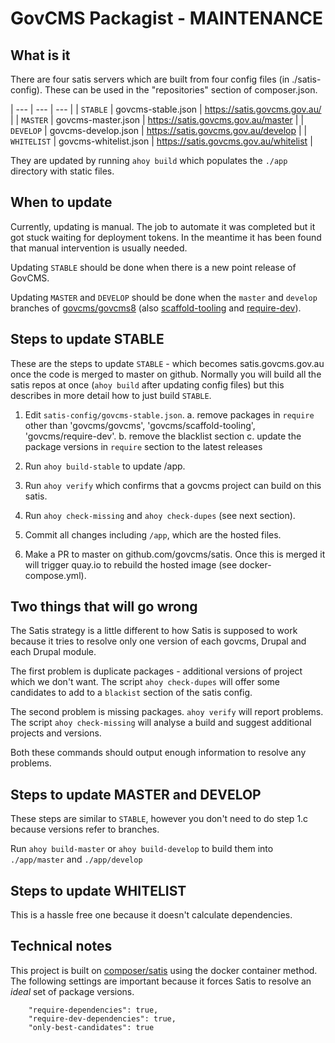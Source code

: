# GovCMS Packagist - MAINTENANCE

## What is it

There are four satis servers which are built from four config files (in ./satis-config).
These can be used in the "repositories" section of composer.json.

| --- | --- | --- |
| `STABLE` | govcms-stable.json | https://satis.govcms.gov.au/ |
| `MASTER` | govcms-master.json | https://satis.govcms.gov.au/master |
| `DEVELOP` | govcms-develop.json | https://satis.govcms.gov.au/develop |
| `WHITELIST` | govcms-whitelist.json | https://satis.govcms.gov.au/whitelist |

They are updated by running `ahoy build` which populates the `./app` directory
with static files.

## When to update

Currently, updating is manual. The job to automate it was completed but it got stuck waiting
for deployment tokens. In the meantime it has been found that manual intervention is usually needed.

Updating `STABLE` should be done when there is a new point release of GovCMS.

Updating `MASTER` and `DEVELOP` should be done when the `master` and `develop`
branches of [govcms/govcms8](/hey) (also [scaffold-tooling](/hey) and [require-dev](/hey)).

## Steps to update STABLE

These are the steps to update `STABLE` - which becomes satis.govcms.gov.au once
the code is merged to master on github. Normally you will build all the satis repos
at once (`ahoy build` after updating config files) but this describes in more detail how
to just build `STABLE`.

1. Edit `satis-config/govcms-stable.json`.
  a. remove packages in `require` other than 'govcms/govcms', 'govcms/scaffold-tooling', 'govcms/require-dev'.
  b. remove the blacklist section
  c. update the package versions in `require` section to the latest releases

2. Run `ahoy build-stable` to update /app.

3. Run `ahoy verify` which confirms that a govcms project can build on this satis.

4. Run `ahoy check-missing` and `ahoy check-dupes` (see next section).

5. Commit all changes including `/app`, which are the hosted files.

6. Make a PR to master on github.com/govcms/satis. Once this is merged it will trigger
quay.io to rebuild the hosted image (see docker-compose.yml).

## Two things that will go wrong

The Satis strategy is a little different to how Satis is supposed to work because
it tries to resolve only one version of each govcms, Drupal and each Drupal module.

The first problem is duplicate packages - additional versions of project which we
don't want. The script `ahoy check-dupes` will offer some candidates to add to a
`blackist` section of the satis config.

The second problem is missing packages. `ahoy verify` will report problems. The 
script `ahoy check-missing` will analyse a build and suggest additional projects
and versions.

Both these commands should output enough information to resolve any problems. 

## Steps to update MASTER and DEVELOP

These steps are similar to `STABLE`, however you don't need to do step 1.c because
versions refer to branches.

Run `ahoy build-master` or `ahoy build-develop` to build them into `./app/master` and `./app/develop`

## Steps to update WHITELIST

This is a hassle free one because it doesn't calculate dependencies.

## Technical notes

This project is built on [composer/satis](https://github.com/composer/satis) using the
docker container method. The following settings are important because it forces Satis
to resolve an *ideal* set of package versions.

```
    "require-dependencies": true,
    "require-dev-dependencies": true,
    "only-best-candidates": true
```
